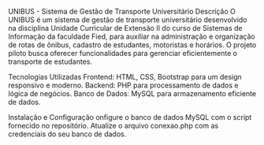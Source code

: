 UNIBUS - Sistema de Gestão de Transporte Universitário
Descrição
O UNIBUS é um sistema de gestão de transporte universitário desenvolvido na disciplina Unidade Curricular de Extensão II do curso de Sistemas de Informação da faculdade Fied, para auxiliar na administração e organização de rotas de ônibus, cadastro de estudantes, motoristas e horários. O projeto piloto busca oferecer funcionalidades para gerenciar eficientemente o transporte de estudantes.

Tecnologias Utilizadas
Frontend: HTML, CSS, Bootstrap para um design responsivo e moderno.
Backend: PHP para processamento de dados e lógica de negócios.
Banco de Dados: MySQL para armazenamento eficiente de dados.

Instalação e Configuração
onfigure o banco de dados MySQL com o script fornecido no repositório.
Atualize o arquivo conexao.php com as credenciais do seu banco de dados.
